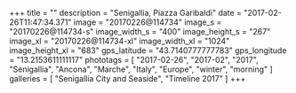 +++
title = ""
description = "Senigallia, Piazza Garibaldi"
date = "2017-02-26T11:47:34.371"
image = "20170226@114734"
image_s = "20170226@114734-s"
image_width_s = "400"
image_height_s = "267"
image_xl = "20170226@114734-xl"
image_width_xl = "1024"
image_height_xl = "683"
gps_latitude = "43.7140777777783"
gps_longitude = "13.2153611111117"
phototags = [ "2017-02-26", "2017-02", "2017", "Senigallia", "Ancona", "Marche", "Italy", "Europe", "winter", "morning" ]
galleries = [ "Senigallia City and Seaside", "Timeline 2017" ]
+++
